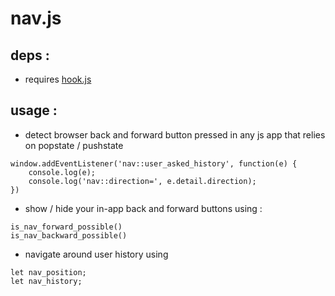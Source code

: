 # nav.js

## deps :

- requires [hook.js](https://github.com/comidev-france/hook.js)

## usage :

- detect browser back and forward button pressed in any js app that relies on popstate / pushstate 

```
window.addEventListener('nav::user_asked_history', function(e) {
    console.log(e);
    console.log('nav::direction=', e.detail.direction);
})

```

- show / hide your in-app back and forward buttons using :

```
is_nav_forward_possible()
is_nav_backward_possible()

```

- navigate around user history using 

```
let nav_position;
let nav_history; 
```

